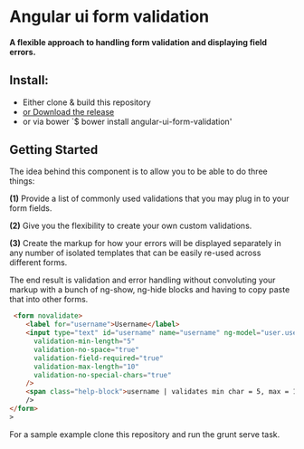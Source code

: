 # Angular ui form validation

#### A flexible approach to handling form validation and displaying field errors.

## Install:
 - Either clone & build this repository
 - [or Download the release](https://github.com/nelsonomuto/angular-ui-form-validation/blob/master/dist/angular-ui-form-validation.js)
 - or via bower `$ bower install angular-ui-form-validation'

## Getting Started
>
The idea behind this component is to allow you to be able to do three things:

**(1)** Provide a list of commonly used validations that you may plug in to your form fields.

**(2)** Give you the flexibility to create your own custom validations.

**(3)** Create the markup for how your errors will be displayed separately in any number of isolated templates that can be easily re-used across different forms. 

The end result is validation and error handling without convoluting your markup with a bunch of ng-show, ng-hide blocks and having to copy paste that into other forms.

```html
 <form novalidate>    
    <label for="username">Username</label>
    <input type="text" id="username" name="username" ng-model="user.username"
      validation-min-length="5" 
      validation-no-space="true"
      validation-field-required="true"
      validation-max-length="10"
      validation-no-special-chars="true"
    />
    <span class="help-block">username | validates min char = 5, max = 10, no special chars</span>alidation-no-space="true"
    />
</form>
>
```

For a sample example clone this repository and run the grunt serve task.
